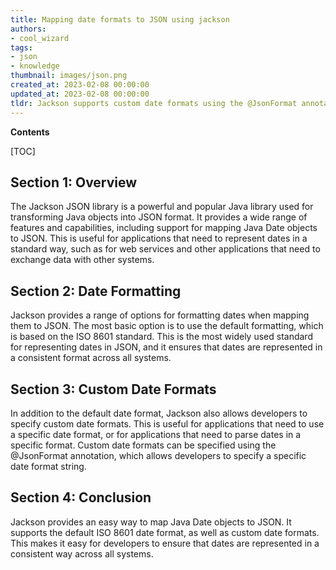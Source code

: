 ```yaml
---
title: Mapping date formats to JSON using jackson
authors:
- cool_wizard
tags:
- json
- knowledge
thumbnail: images/json.png
created_at: 2023-02-08 00:00:00
updated_at: 2023-02-08 00:00:00
tldr: Jackson supports custom date formats using the @JsonFormat annotation.
---
```


**Contents**

[TOC]

## Section 1: Overview

The Jackson JSON library is a powerful and popular Java library used for transforming Java objects into JSON format. It provides a wide range of features and capabilities, including support for mapping Java Date objects to JSON. This is useful for applications that need to represent dates in a standard way, such as for web services and other applications that need to exchange data with other systems.

## Section 2: Date Formatting

Jackson provides a range of options for formatting dates when mapping them to JSON. The most basic option is to use the default formatting, which is based on the ISO 8601 standard. This is the most widely used standard for representing dates in JSON, and it ensures that dates are represented in a consistent format across all systems.

## Section 3: Custom Date Formats

In addition to the default date format, Jackson also allows developers to specify custom date formats. This is useful for applications that need to use a specific date format, or for applications that need to parse dates in a specific format. Custom date formats can be specified using the @JsonFormat annotation, which allows developers to specify a specific date format string.

## Section 4: Conclusion

Jackson provides an easy way to map Java Date objects to JSON. It supports the default ISO 8601 date format, as well as custom date formats. This makes it easy for developers to ensure that dates are represented in a consistent way across all systems.
